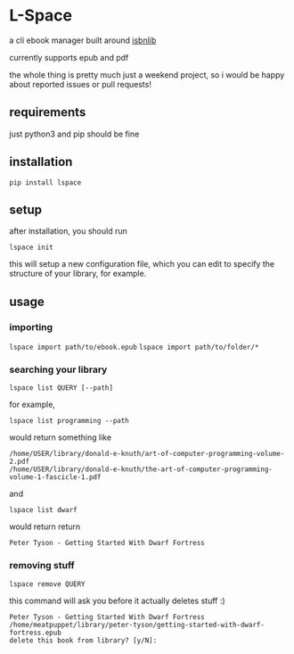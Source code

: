 # L-Space

a cli ebook manager built around [isbnlib](https://github.com/xlcnd/isbnlib)

currently supports epub and pdf


the whole thing is pretty much just a weekend project, so i would be happy about reported issues or pull requests!


## requirements

just python3 and pip should be fine


## installation

`pip install lspace`


## setup 

after installation, you should run

`lspace init`

this will setup a new configuration file, which you can edit to specify the structure of your library, for example.


## usage

### importing

`lspace import path/to/ebook.epub`
`lspace import path/to/folder/*`

### searching your library

`lspace list QUERY [--path]`

for example, 

`lspace list programming --path`

would return something like

    /home/USER/library/donald-e-knuth/art-of-computer-programming-volume-2.pdf
    /home/USER/library/donald-e-knuth/the-art-of-computer-programming-volume-1-fascicle-1.pdf

and 

`lspace list dwarf`

would return return

    Peter Tyson - Getting Started With Dwarf Fortress

### removing stuff

`lspace remove QUERY`

this command will ask you before it actually deletes stuff :)

    Peter Tyson - Getting Started With Dwarf Fortress
    /home/meatpuppet/library/peter-tyson/getting-started-with-dwarf-fortress.epub
    delete this book from library? [y/N]:

